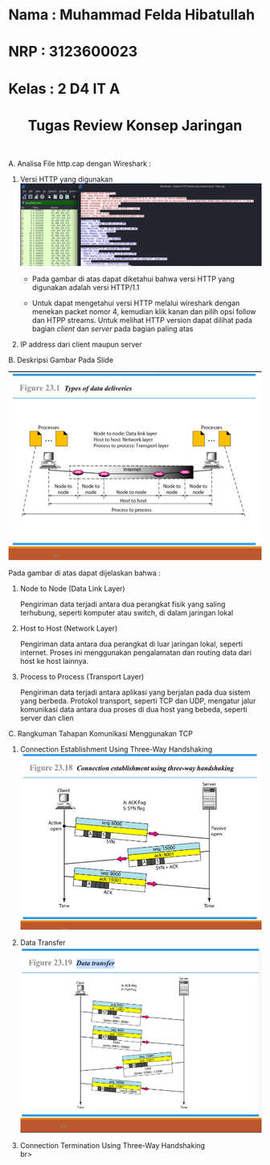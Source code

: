 # Nama  : Muhammad Felda Hibatullah
# NRP   : 3123600023
# Kelas : 2 D4 IT A

<h1 align="center">Tugas Review Konsep Jaringan</h1>
<br>
<p>A. Analisa File http.cap dengan Wireshark :</p>
<ol>
  <li>
      Versi HTTP yang digunakan
      <img src="./img/HTTP-Version.png">
      <ul>
        <li>
            <p>Pada gambar di atas dapat diketahui bahwa versi HTTP yang digunakan adalah versi HTTP/1.1</p>
        </li>
        <li>
            <p>Untuk dapat mengetahui versi HTTP melalui wireshark dengan menekan packet nomor 4, kemudian klik kanan dan pilih opsi follow dan HTPP streams. Untuk melihat HTTP version dapat dilihat pada bagian <i>client</i> dan <i>server</i> pada bagian paling atas</p>
        </li>
      </ul>
  </li>
  <li>
      IP address dari client maupun server
      <img>
  </li>
</ol>
<p>B. Deskripsi Gambar Pada Slide</p>
<img src="./img/Type-of-Data-Deliveries.png">
<p>Pada gambar di atas dapat dijelaskan bahwa :</p>
<ol>
  <li>
    Node to Node (Data Link Layer)
    <p>Pengiriman data terjadi antara dua perangkat fisik yang saling terhubung, seperti komputer atau switch, di dalam jaringan lokal</p>
  </li>
  <li>
    Host to Host (Network Layer)
    <p>Pengiriman data antara dua perangkat di luar jaringan lokal, seperti internet. Proses ini menggunakan pengalamatan dan routing data dari host ke host lainnya.</p>
  </li>
  <li>
    Process to Process (Transport Layer)
    <p>Pengiriman data terjadi antara aplikasi yang berjalan pada dua sistem yang berbeda. Protokol transport, seperti TCP dan UDP, mengatur jalur komunikasi data antara dua proses di dua host yang bebeda, seperti server dan clien</p>
  </li>
</ol>

<p>C. Rangkuman Tahapan Komunikasi Menggunakan TCP</p>
<ol>
  <li>
      Connection Establishment Using Three-Way Handshaking
      <br>
      <img src="./img/connection-establishment-using-three-way-handshaking.png">
      <p></p>
  </li>
  <li>
      Data Transfer
      <br>
      <img src="./img/Data-Transfer.png">
      <p></p>
  </li>
  <li>
      Connection Termination Using Three-Way Handshaking
      <br>br>
      <img src="">
      <p></p>
  </li>
</ol>